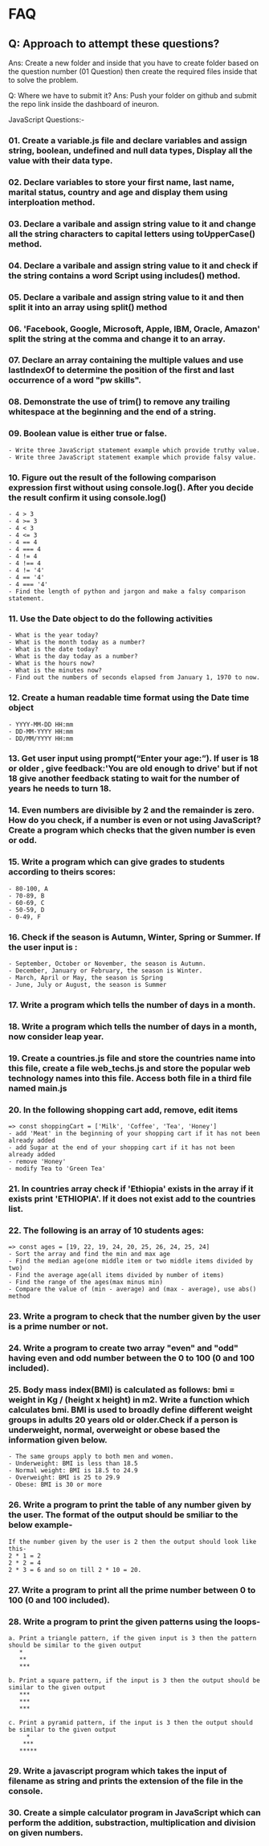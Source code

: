 # FAQ

 
## Q: Approach to attempt these questions?
Ans: Create a new folder and inside that you have to create folder based on the question number (01 Question) then create the required files inside that to solve the problem.

Q: Where we have to submit it?
Ans: Push your folder on github and submit the repo link inside the dashboard of ineuron.



JavaScript Questions:-

### 01. Create a variable.js file and declare variables and assign string, boolean, undefined and null data types, Display all the value with their data type.

### 02. Declare variables to store your first name, last name, marital status, country and age and display them using interploation method.

### 03. Declare a varibale and assign string value to it and change all the string characters to capital letters using toUpperCase() method.

### 04. Declare a varibale and assign string value to it and check if the string contains a word Script using includes() method.

### 05. Declare a varibale and assign string value to it and then split it into an array using split() method

### 06. 'Facebook, Google, Microsoft, Apple, IBM, Oracle, Amazon' split the string at the comma and change it to an array.

### 07. Declare an array containing the multiple values and use lastIndexOf to determine the position of the first and last occurrence of a word "pw skills".

### 08. Demonstrate the use of trim() to remove any trailing whitespace at the beginning and the end of a string.

### 09. Boolean value is either true or false.
    - Write three JavaScript statement example which provide truthy value.
    - Write three JavaScript statement example which provide falsy value.

### 10. Figure out the result of the following comparison expression first without using console.log(). After you decide the result confirm it using console.log()
    - 4 > 3
    - 4 >= 3
    - 4 < 3
    - 4 <= 3
    - 4 == 4
    - 4 === 4
    - 4 != 4
    - 4 !== 4
    - 4 != '4'
    - 4 == '4'
    - 4 === '4'
    - Find the length of python and jargon and make a falsy comparison statement.

### 11. Use the Date object to do the following activities
    - What is the year today?
    - What is the month today as a number?
    - What is the date today?
    - What is the day today as a number?
    - What is the hours now?
    - What is the minutes now?
    - Find out the numbers of seconds elapsed from January 1, 1970 to now.

### 12. Create a human readable time format using the Date time object
    - YYYY-MM-DD HH:mm
    - DD-MM-YYYY HH:mm
    - DD/MM/YYYY HH:mm

### 13. Get user input using prompt(“Enter your age:”). If user is 18 or older , give feedback:'You are old enough to drive' but if not 18 give another feedback stating to wait for the number of years he needs to turn 18.

### 14. Even numbers are divisible by 2 and the remainder is zero. How do you check, if a number is even or not using JavaScript? Create a program which checks that the given number is even or odd.

### 15. Write a program which can give grades to students according to theirs scores:
    - 80-100, A
    - 70-89, B
    - 60-69, C
    - 50-59, D
    - 0-49, F

### 16. Check if the season is Autumn, Winter, Spring or Summer. If the user input is :
    - September, October or November, the season is Autumn.
    - December, January or February, the season is Winter.
    - March, April or May, the season is Spring
    - June, July or August, the season is Summer

### 17. Write a program which tells the number of days in a month.

### 18. Write a program which tells the number of days in a month, now consider leap year.

### 19. Create a countries.js file and store the countries name into this file, create a file web_techs.js and store the popular web technology names into this file. Access both file in a third file named main.js

### 20. In the following shopping cart add, remove, edit items
    => const shoppingCart = ['Milk', 'Coffee', 'Tea', 'Honey']
    - add 'Meat' in the beginning of your shopping cart if it has not been already added
    - add Sugar at the end of your shopping cart if it has not been already added
    - remove 'Honey'
    - modify Tea to 'Green Tea'

### 21. In countries array check if 'Ethiopia' exists in the array if it exists print 'ETHIOPIA'. If it does not exist add to the countries list.

### 22. The following is an array of 10 students ages:
    => const ages = [19, 22, 19, 24, 20, 25, 26, 24, 25, 24]
    - Sort the array and find the min and max age
    - Find the median age(one middle item or two middle items divided by two)
    - Find the average age(all items divided by number of items)
    - Find the range of the ages(max minus min)
    - Compare the value of (min - average) and (max - average), use abs() method

### 23. Write a program to check that the number given by the user is a prime number or not.

### 24. Write a program to create two array "even" and "odd" having even and odd number between the 0 to 100 (0 and 100 included).

### 25. Body mass index(BMI) is calculated as follows: bmi = weight in Kg / (height x height) in m2. Write a function which calculates bmi. BMI is used to broadly define different weight groups in adults 20 years old or older.Check if a person is underweight, normal, overweight or obese based the information given below.
    - The same groups apply to both men and women.
    - Underweight: BMI is less than 18.5
    - Normal weight: BMI is 18.5 to 24.9
    - Overweight: BMI is 25 to 29.9
    - Obese: BMI is 30 or more

### 26. Write a program to print the table of any number given by the user. The format of the output should be smiliar to the below example-
	If the number given by the user is 2 then the output should look like this-
	2 * 1 = 2
	2 * 2 = 4
	2 * 3 = 6 and so on till 2 * 10 = 20.

### 27. Write a program to print all the prime number between 0 to 100 (0 and 100 included).

### 28. Write a program to print the given patterns using the loops-
	a. Print a triangle pattern, if the given input is 3 then the pattern should be similar to the given output
	   *
	   **
	   ***
	
	b. Print a square pattern, if the input is 3 then the output should be similar to the given output
	   ***
	   ***
	   ***

	c. Print a pyramid pattern, if the input is 3 then the output should be similar to the given output
	     *
	    ***
 	   *****

### 29. Write a javascript program which takes the input of filename as string and prints the extension of the file in the console.

### 30. Create a simple calculator program in JavaScript which can perform the addition, substraction, multiplication and division on given numbers.


